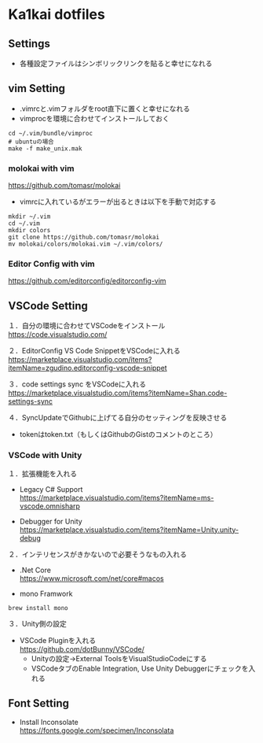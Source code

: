 # Ka1kai dotfiles

## Settings

- 各種設定ファイルはシンボリックリンクを貼ると幸せになれる

## vim Setting

- .vimrcと.vimフォルダをroot直下に置くと幸せになれる
- vimprocを環境に合わせてインストールしておく
```
cd ~/.vim/bundle/vimproc
# ubuntuの場合
make -f make_unix.mak
```

### molokai with vim
https://github.com/tomasr/molokai

- vimrcに入れているがエラーが出るときは以下を手動で対応する
```
mkdir ~/.vim
cd ~/.vim
mkdir colors
git clone https://github.com/tomasr/molokai
mv molokai/colors/molokai.vim ~/.vim/colors/
```

### Editor Config with vim
https://github.com/editorconfig/editorconfig-vim


## VSCode Setting

１．自分の環境に合わせてVSCodeをインストール <br>
 https://code.visualstudio.com/

２．EditorConfig VS Code SnippetをVSCodeに入れる <br>
 https://marketplace.visualstudio.com/items?itemName=zgudino.editorconfig-vscode-snippet

３．code settings sync をVSCodeに入れる <br>
 https://marketplace.visualstudio.com/items?itemName=Shan.code-settings-sync

４．SyncUpdateでGithubに上げてる自分のセッティングを反映させる
- tokenはtoken.txt（もしくはGithubのGistのコメントのところ）

### VSCode with Unity

１．拡張機能を入れる
- Legacy C# Support <br>
 https://marketplace.visualstudio.com/items?itemName=ms-vscode.omnisharp

- Debugger for Unity <br>
 https://marketplace.visualstudio.com/items?itemName=Unity.unity-debug
 
２．インテリセンスがきかないので必要そうなもの入れる
- .Net Core <br>
 https://www.microsoft.com/net/core#macos
 
- mono Framwork
```
brew install mono
```

３．Unity側の設定
- VSCode Pluginを入れる <br>
 https://github.com/dotBunny/VSCode/
  - Unityの設定→External ToolsをVisualStudioCodeにする
  - VSCodeタブのEnable Integration, Use Unity Debuggerにチェックを入れる

## Font Setting

- Install Inconsolate <br>
 https://fonts.google.com/specimen/Inconsolata

